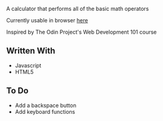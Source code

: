 A calculator that performs all of the basic math operators

Currently usable in browser [here](https://jennienguyen.me/calculator)

Inspired by The Odin Project's Web Development 101 course

## Written With
- Javascript
- HTML5

## To Do
- Add a backspace button
- Add keyboard functions